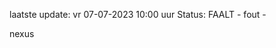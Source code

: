 laatste update: 
vr 07-07-2023 10:00   uur 
Status: FAALT - fout - 
<div class="service R">nexus</div>